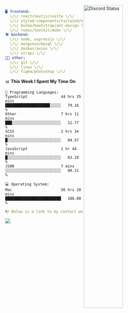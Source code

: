 
<a href="https://discord.com/users/279302975371870218" target="_blank">
    <img width="50%" align="right" alt="Discord Status" src="https://lanyard.cnrad.dev/api/279302975371870218?bg=161B22&borderRadius=5px%205px%200%200&hideTimestamp=true&idleMessage=Just%20chillin%27%20at%20the%20moment&animated=true">
</a>

```yaml
🖥️ frontend: 
  \/\/ react/nextjs/svelte \/\/
  \/\/ styled-components/tailwind/mui/
  \/\/ bulma/bootstrap/ant-design \/\/
  \/\/ redux/toolkit/mobx \/\/
🛠 backend: 
  \/\/ node, expressjs \/\/
  \/\/ mongoose/mysql \/\/
  \/\/ docker/axios \/\/
  \/\/ strapi \/\/
👨‍💻 other: 
  \/\/ git \/\/ 
  \/\/ linux \/\/
  \/\/ figma/photoshop \/\/
```
<!--START_SECTION:waka-->
📊 **This Week I Spent My Time On** 

```text
💬 Programming Languages: 
TypeScript               44 hrs 35 mins      ████████████████████░░░░░   79.16 % 
Other                    7 hrs 11 mins       ███░░░░░░░░░░░░░░░░░░░░░░   12.77 % 
SCSS                     2 hrs 34 mins       █░░░░░░░░░░░░░░░░░░░░░░░░   04.57 % 
JavaScript               1 hr 44 mins        █░░░░░░░░░░░░░░░░░░░░░░░░   03.10 % 
JSON                     7 mins              ░░░░░░░░░░░░░░░░░░░░░░░░░   00.21 % 

💻 Operating System: 
Mac                      56 hrs 20 mins      █████████████████████████   100.00 % 
```


<!--END_SECTION:waka-->
```yaml
📭 Below is a link to my contact website 
```
<a href="https://mxns.xyz" target="_black"> <img src="https://img.shields.io/badge/website-161B22?style=for-the-badge&logo=About.me&logoColor=white"></img> <a/>
